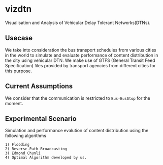 # vizdtn
Visualisation and Analysis of Vehicular Delay Tolerant Networks(DTNs).

## Usecase

We take into consideration the bus transport schedules from various cities in the world to simulate and evaluate performance of content distribution in the city using vehicular DTN.
We make use of GTFS (General Transit Feed Specification) files provided by transport agencies from different cities for this purpose.

## Current Assumptions

We consider that the communication is restricted to `Bus-BusStop` for the moment.

## Experimental Scenario

Simulation and performance evalution of content distribution using the following algorithms

```
1) Flooding
2) Reverse-Path Broadcasting
3) Edmond Chunli
4) Optimal Algorithm developed by us.
```
